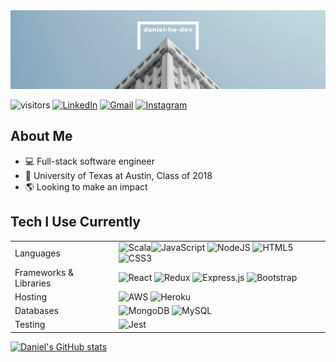 <img src="https://raw.githubusercontent.com/daniel-he-dev/daniel-he-dev/main/github-header.png" alt="Hi there! I'm Daniel He" title="Hi there! I'm Daniel He"/>

![visitors](https://visitor-badge-reloaded.herokuapp.com/badge?page_id=daniel-he-dev.daniel-he-dev&style=for-the-badge&color=00cf00) [<img alt="LinkedIn" src="https://img.shields.io/badge/linkedin%20-%230077B5.svg?&style=for-the-badge&logo=linkedin&logoColor=white"/>](https://www.linkedin.com/in/danielhe96/) [<img alt="Gmail" src="https://img.shields.io/badge/Gmail-D14836?style=for-the-badge&logo=gmail&logoColor=white" />](mailto:danielhe.mlp@gmail.com) [<img alt="Instagram" src="https://img.shields.io/badge/danielheisme%20-%23E4405F.svg?&style=for-the-badge&logo=Instagram&logoColor=white"/>](https://instagram.com/danielheisme)

## About Me
- :computer:  Full-stack software engineer
- :ox: University of Texas at Austin, Class of 2018
- :earth_americas:  Looking to make an impact


## Tech I Use Currently
<table>
  <tr>
    <td>Languages</td>
    <td>
      <img alt="Scala" src=https://img.shields.io/badge/scala-%23DC322F.svg?style=for-the-badge&logo=scala&logoColor=white"/><img alt="JavaScript" src="https://img.shields.io/badge/javascript%20-%23323330.svg?&style=for-the-badge&logo=javascript&logoColor=%23F7DF1E"/> <img alt="NodeJS" src="https://img.shields.io/badge/node.js%20-%2343853D.svg?&style=for-the-badge&logo=node.js&logoColor=white"/> <img alt="HTML5" src="https://img.shields.io/badge/html5%20-%23E34F26.svg?&style=for-the-badge&logo=html5&logoColor=white"/> <img alt="CSS3" src="https://img.shields.io/badge/css3%20-%231572B6.svg?&style=for-the-badge&logo=css3&logoColor=white"/></td>
  </tr>
  <tr>
    <td>Frameworks & Libraries</td>
    <td><img alt="React" src="https://img.shields.io/badge/react%20-%2320232a.svg?&style=for-the-badge&logo=react&logoColor=%2361DAFB"/> <img alt="Redux" src="https://img.shields.io/badge/redux%20-%23593d88.svg?&style=for-the-badge&logo=redux&logoColor=white"/> <img alt="Express.js" src="https://img.shields.io/badge/express.js%20-%23404d59.svg?&style=for-the-badge"/> <img alt="Bootstrap" src="https://img.shields.io/badge/bootstrap%20-%23563D7C.svg?&style=for-the-badge&logo=bootstrap&logoColor=white"/></td>
  </tr>
  <tr>
    <td>Hosting</td>
    <td><img alt="AWS" src="https://img.shields.io/badge/AWS%20-%23FF9900.svg?&style=for-the-badge&logo=amazon-aws&logoColor=white"/> <img alt="Heroku" src="https://img.shields.io/badge/heroku%20-%23430098.svg?&style=for-the-badge&logo=heroku&logoColor=white"/></td>
  </tr>
  <tr>
    <td>Databases</td>
    <td><img alt="MongoDB" src ="https://img.shields.io/badge/MongoDB-%234ea94b.svg?&style=for-the-badge&logo=mongodb&logoColor=white"/> <img alt="MySQL" src="https://img.shields.io/badge/-mysql-4479A1?&style=for-the-badge&logo=mysql&logoColor=white"/></td>
  </tr>
  <tr>
    <td>Testing</td>
    <td><img alt="Jest" src="https://img.shields.io/badge/-jest-%23C21325?&style=for-the-badge&logo=jest&logoColor=white"/></td>
  </tr>
</table>


[![Daniel's GitHub stats](https://github-readme-stats.vercel.app/api?username=daniel-he-dev&count_private=true&theme=prussian)](https://github.com/anuraghazra/github-readme-stats)
